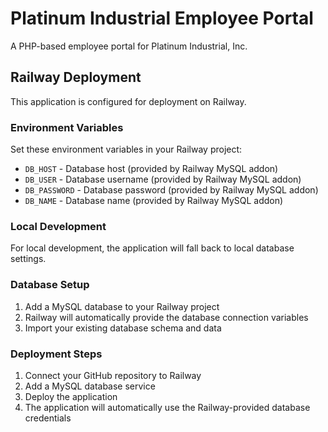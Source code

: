 # Platinum Industrial Employee Portal

A PHP-based employee portal for Platinum Industrial, Inc.

## Railway Deployment

This application is configured for deployment on Railway.

### Environment Variables

Set these environment variables in your Railway project:

- `DB_HOST` - Database host (provided by Railway MySQL addon)
- `DB_USER` - Database username (provided by Railway MySQL addon)
- `DB_PASSWORD` - Database password (provided by Railway MySQL addon)
- `DB_NAME` - Database name (provided by Railway MySQL addon)

### Local Development

For local development, the application will fall back to local database settings.

### Database Setup

1. Add a MySQL database to your Railway project
2. Railway will automatically provide the database connection variables
3. Import your existing database schema and data

### Deployment Steps

1. Connect your GitHub repository to Railway
2. Add a MySQL database service
3. Deploy the application
4. The application will automatically use the Railway-provided database credentials

